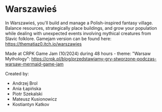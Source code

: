 # Warszawieś

In Warszawieś, you'll build and manage a Polish-inspired fantasy village. Balance resources, strategically place buildings, and grow your population while dealing with unexpected events involving mythical creatures from Slavic folklore.
Gamejam version can be found here: https://thematiaz0.itch.io/warszawies

Made at CRPK Game Jam (10/2024) during 48 hours - theme: "Warsaw Mythology": https://crpk.pl/blog/przedstawiamy-gry-stworzone-podczas-warsaw-mermaid-game-jam

Created by:
- Andrzej Brol
- Ania Łapińska
- Piotr Szekalski
- Mateusz Kusionowicz
- Kostiantyn Katkov
